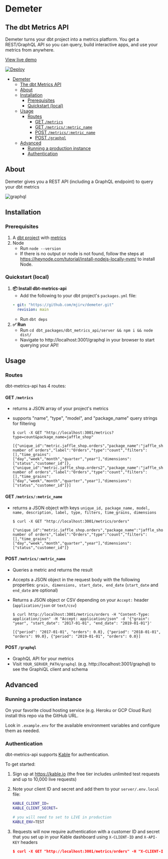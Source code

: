 # Demeter

## The dbt Metrics API

Demeter turns your dbt project into a metrics platform. You get a REST/GraphQL API so you can query, build interactive apps, and use your metrics from anywhere.

[View live demo](https://dbt-demeter-demo.herokuapp.com/graphql)

[![Deploy](https://www.herokucdn.com/deploy/button.svg)](https://heroku.com/deploy)

- [Demeter](#demeter)
  - [The dbt Metrics API](#the-dbt-metrics-api)
  - [About](#about)
  - [Installation](#installation)
    - [Prerequisites](#prerequisites)
    - [Quickstart (local)](#quickstart-local)
  - [Usage](#usage)
    - [Routes](#routes)
      - [GET `/metrics`](#get-metrics)
      - [GET `/metrics/:metric_name`](#get-metricsmetric_name)
      - [POST `/metrics/:metric_name`](#post-metricsmetric_name)
      - [POST `/graphql`](#post-graphql)
  - [Advanced](#advanced)
    - [Running a production instance](#running-a-production-instance)
    - [Authentication](#authentication)

## About

Demeter gives you a REST API (including a GraphQL endpoint) to query your dbt metrics

![graphql](https://user-images.githubusercontent.com/5953854/158102577-f935b647-88f4-4180-b161-81f86a454ccb.PNG)

## Installation

### Prerequisites

1. A [dbt project](https://docs.getdbt.com/tutorial/setting-up) with [metrics](https://github.com/dbt-labs/dbt_metrics)
2. Node
   - Run `node --version`
   - If there is no output or node is not found, follow the steps at https://heynode.com/tutorial/install-nodejs-locally-nvm/ to install Node.

### Quickstart (local)

1. **📦 Install dbt-metrics-api**
   - Add the following to your dbt project's `packages.yml` file:
   ```yaml
   - git: "https://github.com/mjirv/demeter.git"
     revision: main
   ```
   - Run `dbt deps`
2. **✅ Run**
   - Run `cd dbt_packages/dbt_metrics_api/server && npm i && node dist/`
   - Navigate to http://localhost:3001/graphql in your browser to start querying your API!

## Usage

### Routes

dbt-metrics-api has 4 routes:

#### GET `/metrics`

- returns a JSON array of your project's metrics
- supports "name", "type", "model", and "package_name" query strings for filtering

      $ curl -X GET "http://localhost:3001/metrics?type=count&package_name=jaffle_shop"

      [{"unique_id":"metric.jaffle_shop.orders","package_name":"jaffle_shop","model":"ref('orders')","name":"orders","description":"The number of orders","label":"Orders","type":"count","filters":[],"time_grains":["day","week","month","quarter","year"],"dimensions":["status","customer_id"]},{"unique_id":"metric.jaffle_shop.orders2","package_name":"jaffle_shop","model":"ref('orders')","name":"orders2","description":"The number of orders","label":"Orders","type":"count","filters":[],"time_grains":["day","week","month","quarter","year"],"dimensions":["status","customer_id"]}]

#### GET `/metrics/:metric_name`

- returns a JSON object with keys `unique_id, package_name, model, name, description, label, type, filters, time_grains, dimensions`

      $ curl -X GET "http://localhost:3001/metrics/orders"

      {"unique_id":"metric.jaffle_shop.orders","package_name":"jaffle_shop","model":"ref('orders')","name":"orders","description":"The number of orders","label":"Orders","type":"count","filters":[],"time_grains":["day","week","month","quarter","year"],"dimensions":["status","customer_id"]}

#### POST `/metrics/:metric_name`

- Queries a metric and returns the result
- Accepts a JSON object in the request body with the following properties: `grain, dimensions, start_date, end_date` (`start_date` and `end_date` are optional)
- Returns a JSON object or CSV depending on your `Accept:` header (`application/json` or `text/csv`)

      $ curl http://localhost:3001/metrics/orders -H "Content-Type: application/json" -H "Accept: application/json" -d '{"grain": "year", "start_date": "2017-01-01", "end_date": "2019-01-01"}'

      [{"period": "2017-01-01", "orders": 0.0}, {"period": "2018-01-01", "orders": 99.0}, {"period": "2019-01-01", "orders": 0.0}]

#### POST `/graphql`

- GraphQL API for your metrics
- Visit `YOUR_SERVER_PATH/graphql` (e.g. http://localhost:3001/graphql) to see the GraphiQL client and schema

## Advanced

### Running a production instance

On your favorite cloud hosting service (e.g. Heroku or GCP Cloud Run) install this repo via the GitHub URL.

Look in `.example.env` for the available environment variables and configure them as needed.

### Authentication

dbt-metrics-api supports [Kable](https://kable.io) for authentication.

To get started:

1. Sign up at https://kable.io (the free tier includes unlimited test requests and up to 10,000 live requests)
2. Note your client ID and secret and add them to your `server/.env.local` file:

   ```bash
   KABLE_CLIENT_ID=
   KABLE_CLIENT_SECRET=

   # you will need to set to LIVE in production
   KABLE_ENV=TEST
   ```

3. Requests will now require authentication with a customer ID and secret that you set up in your Kable dashboard using `X-CLIENT-ID` and `X-API-KEY` headers

   ```json
   $ curl -X GET "http://localhost:3001/metrics/orders" -H "X-CLIENT-ID: test-customer-1" -H "X-API-KEY: sk_test.some.secret.key"
   ```
